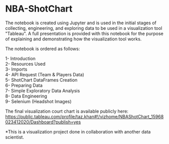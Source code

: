 # NBA-ShotChart

The notebook is created using Jupyter and is used in the initial stages of collecting, engineering, and exploring data to be used in a visualization tool "Tableau". A full presentation is provided with this notebook for the purpose of explaining and demonstrating how the visualization tool works.

The notebook is ordered as follows:

1- Introduction  
2- Resources Used  
3- Imports  
4- API Request (Team & Players Data)  
5- ShotChart DataFrames Creation  
6- Preparing Data  
7- Simple Exploratory Data Analysis  
8- Data Engineering   
9- Selenium (Headshot Images)  


The final visualization court chart is available publicly here: https://public.tableau.com/profile/taz.khan#!/vizhome/NBAShotChart_15968023412020/Dashboard?publish=yes

*This is a visualization project done in collaboration with another data scientist.

